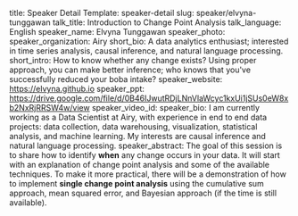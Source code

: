 title: Speaker Detail
Template: speaker-detail
slug: speaker/elvyna-tunggawan
talk_title: Introduction to Change Point Analysis
talk_language: English
speaker_name: Elvyna Tunggawan
speaker_photo: 
speaker_organization: Airy
short_bio: A data analytics enthusiast; interested in time series analysis, causal inference, and natural language processing.
short_intro: How to know whether any change exists? Using proper approach, you can make better inference; who knows that you've successfully reduced your boba intake?
speaker_website: https://elvyna.github.io
speaker_ppt: https://drive.google.com/file/d/0B46IJwutRDjLNnVlaWcyc1kxUi1jSUs0eW8xb2NxRjRRSW4w/view
speaker_video_id: 
speaker_bio: I am currently working as a Data Scientist at Airy, with experience in end to end data projects: data collection, data warehousing, visualization, statistical analysis, and machine learning. My interests are causal inference and natural language processing.
speaker_abstract: The goal of this session is to share how to identify **when** any change occurs in your data. 
    It will start with an explanation of change point analysis and some of the available techniques. 
    To make it more practical, there will be a demonstration of how to implement **single change point analysis** using the cumulative sum approach, mean squared error, and Bayesian approach (if the time is still available). 
